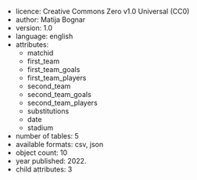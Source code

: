 - licence: Creative Commons Zero v1.0 Universal (CC0)
- author: Matija Bognar
- version: 1.0
- language: english
- attributes:
	- matchid
	- first_team
	- first_team_goals
	- first_team_players
	- second_team
	- second_team_goals
	- second_team_players
	- substitutions
	- date
	- stadium
- number of tables: 5
- available formats: csv, json
- object count: 10
- year published: 2022.
- child attributes: 3